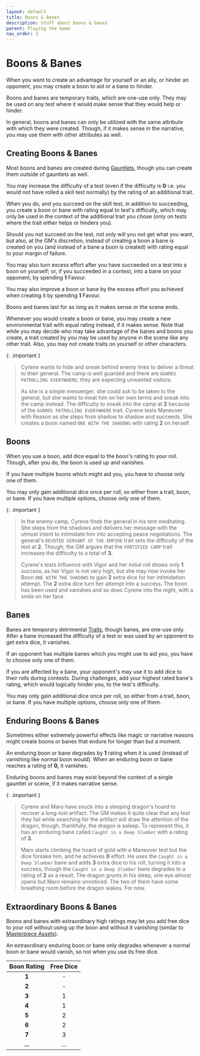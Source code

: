 ```yaml
---
layout: default
title: Boons & Banes
description: Stuff about boons & banes
parent: Playing the Game
nav_order: 3
---
```


# Boons & Banes

When you want to create an advantage for yourself or an ally, or hinder an opponent, you may create a boon to aid or a bane to hinder.

Boons and banes are temporary traits, which are one-use only. They may be used on any test where it would make sense that they would help or hinder.

In general, boons and banes can only be utilized with the same attribute with which they were created. Though, if it makes sense in the narrative, you may use them with other attributes as well.


## Creating Boons & Banes

Most boons and banes are created during [Gauntlets](gauntlets#gaining-an-advantage), though you can create them outside of gauntlets as well.

You may increase the difficulty of a test (even if the difficulty is **0** i.e. you would not have rolled a skill test normally) by the rating of an additional trait.

When you do, and you succeed on the skill test, in addition to succeeding, you create a boon or bane with rating equal to test's difficulty, which may only be used in the context of the additional trait you chose (only on tests where the trait either helps or hinders you).

Should you not succeed on the test, not only will you not get what you want, but also, at the GM's discretion, instead of creating a boon a bane is created on you (and instead of a bane a boon is created) with rating equal to your margin of failure.

You may also turn excess effort after you have succeeded on a test into a boon on yourself; or, if you succeeded in a contest, into a bane on your opponent, by spending **1** Favour.

You may also improve a boon or bane by the excess effort you achieved when creating it by spending **1** Favour.  

Boons and banes last for as long as it makes sense or the scene ends.

Whenever you would create a boon or bane, you may create a new environmental trait with equal rating instead, if it makes sense. Note that while you may decide who may take advantage of the banes and boons you create, a trait created by you may be used by anyone in the scene like any other trait. Also, you may not create traits on yourself or other characters.

{: .important }
> Cyrene wants to hide and sneak behind enemy lines to deliver a threat to their general. The camp is well guarded and there are `GUARDS PATROLLING EVERYWHERE`; they are expecting unwanted visitors.
> 
> As she is a simple messenger, she could ask to be taken to the general, but she wants to meat him on her own terms and sneak into the camp instead. The difficulty to sneak into the camp at **2** because of the `GUARDS PATROLLING EVERYWHERE` trait. Cyrene tests Maneuver with Reason as she steps from shadow to shadow and succeeds. She creates a boon named `ONE WITH THE SHADOWS` with rating **2** on herself.


## Boons

When you use a boon, add dice equal to the boon's rating to your roll. Though, after you do, the boon is used up and vanishes.

If you have multiple boons which might aid you, you have to choose only one of them.

You may only gain additional dice once per roll, so either from a trait, boon, or bane. If you have multiple options, choose only one of them.

{: .important }
> In the enemy camp, Cyrene finds the general in his tent meditating. She steps from the shadows and delivers her message with the utmost intent to intimidate him into accepting peace negotiations. The general's `DEVOTED SERVANT OF THE EMPIRE` trait sets the difficulty of the test at **2.** Though, the GM argues that the `FORTIFIED CAMP` trait increases the difficulty to a total of **3.**
>
> Cyrene's tests Influence with Vigor and her initial roll shows only **1** success, as her Vigor is not very high, but she may now invoke her Boon `ONE WITH THE SHADOWS` to gain **2** extra dice for her intimidation attempt. The **2** extra dice turn her attempt into a success. The boon has been used and vanishes and so does Cyrene into the night, with a smile on her face.


## Banes

Banes are temporary detrimental [Traits](../characters/traits), though banes, are one-use only. After a bane increased the difficulty of a test or was used by an opponent to get extra dice, it vanishes.

If an opponent has multiple banes which you might use to aid you, you have to choose only one of them.

If you are affected by a bane, your opponent's may use it to add dice to their rolls during contests. During challenges, add your highest rated bane's rating, which would logically hinder you, to the test's difficulty.

You may only gain additional dice once per roll, so either from a trait, boon, or bane. If you have multiple options, choose only one of them.


## Enduring Boons & Banes

Sometimes either extremely powerful effects like magic or narrative reasons might create boons or banes that endure for longer than but a moment.

An enduring boon or bane degrades by **1** rating when it is used (instead of vanishing like normal boon would). When an enduring boon or bane reaches a rating of **0,** it vanishes.

Enduring boons and banes may exist beyond the context of a single gauntlet or scene, if it makes narrative sense.

{: .important }
> Cyrene and Maro have snuck into a sleeping dragon's hoard to recover a long-lost artifact. The GM makes it quite clear that any test they fail while searching for the artifact will draw the attention of the dragon, though, thankfully, the dragon is asleep. To represent this, it has an enduring bane called `Caught in a Deep Slumber` with a rating of **3.**
>
> Maro starts climbing the hoard of gold with a Maneuver test but the dice forsake him, and he achieves **0** effort. He uses the `Caught in a Deep Slumber` bane and adds **3** extra dice to his roll, turning it into a success, though the `Caught in a Deep Slumber` bane degrades to a rating of **2** as a result. The dragon grunts in his sleep, one eye almost opens but Maro remains unnoticed. The two of them have some breathing room before the dragon wakes. For now.


## Extraordinary Boons & Banes

Boons and banes with extraordinary high ratings may let you add free dice to your roll without using up the boon and without it vanishing (similar to [Masterpiece Assets](assets#masterpieces)).

An extraordinary enduring boon or bane only degrades whenever a normal boon or bane would vanish, so not when you use its free dice.

| Boon Rating | Free Dice |
|:-----------:|:---------:|
|    **1**    |     -     |
|    **2**    |     -     |
|    **3**    |     1     |
|    **4**    |     1     |
|    **5**    |     2     |
|    **6**    |     2     |
|    **7**    |     3     |
|   **...**   |    ...    |
